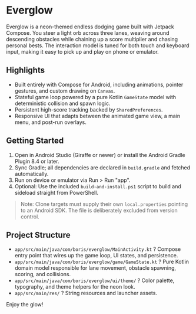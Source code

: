 # Everglow

Everglow is a neon-themed endless dodging game built with Jetpack Compose. You steer a light orb across three lanes, weaving around descending obstacles while chaining up a score multiplier and chasing personal bests. The interaction model is tuned for both touch and keyboard input, making it easy to pick up and play on phone or emulator.

## Highlights
- Built entirely with Compose for Android, including animations, pointer gestures, and custom drawing on `Canvas`.
- Stateful game loop powered by a pure Kotlin `GameState` model with deterministic collision and spawn logic.
- Persistent high-score tracking backed by `SharedPreferences`.
- Responsive UI that adapts between the animated game view, a main menu, and post-run overlays.

## Getting Started
1. Open in Android Studio (Giraffe or newer) or install the Android Gradle Plugin 8.4 or later.
2. Sync Gradle; all dependencies are declared in `build.gradle` and fetched automatically.
3. Run on device or emulator via Run > Run "app".
4. Optional: Use the included `build-and-install.ps1` script to build and sideload straight from PowerShell.

> Note: Clone targets must supply their own `local.properties` pointing to an Android SDK. The file is deliberately excluded from version control.

## Project Structure
- `app/src/main/java/com/boris/everglow/MainActivity.kt` ? Compose entry point that wires up the game loop, UI states, and persistence.
- `app/src/main/java/com/boris/everglow/game/GameState.kt` ? Pure Kotlin domain model responsible for lane movement, obstacle spawning, scoring, and collisions.
- `app/src/main/java/com/boris/everglow/ui/theme/` ? Color palette, typography, and theme helpers for the neon look.
- `app/src/main/res/` ? String resources and launcher assets.




Enjoy the glow!
